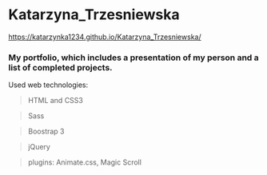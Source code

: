 # Katarzyna_Trzesniewska

https://katarzynka1234.github.io/Katarzyna_Trzesniewska/

### My portfolio, which includes a presentation of my person and a list of completed projects.

Used web technologies:
> HTML and CSS3

> Sass

> Boostrap 3

> jQuery

> plugins: Animate.css, Magic Scroll
